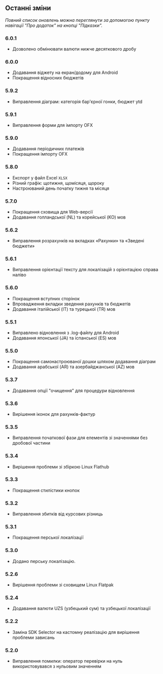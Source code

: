 ## Останні зміни

_Повний список оновлень можна переглянути за допомогою пункту навігації "Про додаток" на кнопці "Підказки"._

### 6.0.1
- Дозволено обмінювати валюти нижче десяткового дробу

### 6.0.0
- Додавання віджету на екран/додому для Android
- Покращення відносних бюджетів

### 5.9.2
- Виправлення діаграм: категорія бар'єрної гонки, бюджет ytd

### 5.9.1
- Виправлення форми для імпорту OFX

### 5.9.0
- Додавання періодичних платежів
- Покращення імпорту OFX

### 5.8.0
- Експорт у файл Excel `XLSX`
- Різний графік: щотижня, щомісяця, щороку
- Настроюваний день початку тижня та місяця

### 5.7.0
- Покращення сховища для Web-версії
- Додавання голландської (NL) та корейської (KO) мов

### 5.6.2
- Виправлення розрахунків на вкладках «Рахунки» та «Зведені бюджети»

### 5.6.1
- Виправлення орієнтації тексту для локалізацій з орієнтацією справа наліво

### 5.6.0
- Покращення вступних сторінок
- Впровадження вкладки зведення рахунків та бюджетів
- Додавання італійської (IT) та турецької (TR) мов

### 5.5.1
- Виправлено відновлення з .log-файлу для Android
- Додавання японської (JA) та іспанської (ES) мов

### 5.5.0
- Покращення самонастроюваної дошки шляхом додавання діаграм
- Додавання арабської (AR) та азербайджанської (AZ) мов

### 5.3.7
- Додавання опції "очищення" для процедури відновлення  

### 5.3.6
- Вирішення іконок для рахунків-фактур

### 5.3.5
- Виправлення початкової фази для елементів зі значеннями без дробової частини

### 5.3.4
- Вирішення проблеми зі збіркою Linux Flathub

### 5.3.3
- Покращення стилістики кнопок

### 5.3.2
- Виправлення збитків від курсових різниць

### 5.3.1
- Покращення перської локалізації

### 5.3.0
- Додано перську локалізацію. 

### 5.2.6
- Вирішення проблеми зі сховищем Linux Flatpak

### 5.2.4
- Додавання валюти UZS (узбецький сум) та узбецької локалізації

### 5.2.2
- Заміна SDK Selector на кастомну реалізацію для вирішення проблеми зависань

### 5.2.0
- Виправлення помилки: оператор перевірки на нуль використовувався з нульовим значенням
